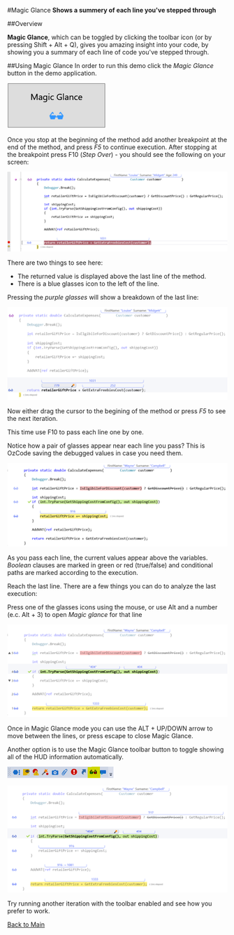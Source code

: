 ﻿#Magic Glance
**Shows a summery of each line you've stepped through**

##Overview

**Magic Glance**, which can be toggled by clicking the toolbar icon  (or by pressing Shift + Alt + Q), gives you amazing insight into your code, by showing you a summary of each line of code you've stepped through.

##Using Magic Glance
In order to run this demo click the _Magic Glance_ button in the demo application.  

![Magic Glance button](Resources/magicGlanceButton.PNG)

Once you stop at the beginning of the method add another breakpoint at the end of the method, and press _F5_ to continue execution.
After stopping at the breakpoint press F10 (_Step Over_) - you should see the following on your screen:

![Return value](Resources/returnValue.PNG)

There are two things to see here: 
* The returned value is displayed above the last line of the method. 
* There is a blue glasses icon to the left of the line.

Pressing the _purple glasses_ will show a breakdown of the last line:

![Return value breakdown](Resources/returnValueBreakdown.PNG)

Now either drag the cursor to the begining of the method or press _F5_ to see the next iteration.  

This time use F10 to pass each line one by one.  

Notice how a pair of glasses appear near each line you pass? This is OzCode saving the debugged values in case you need them.

![Line by line debug](Resources/lineByLineDebug.PNG)

As you pass each line, the current values appear above the variables. _Boolean_ clauses are marked in green or red (true/false) and conditional paths are marked according to the execution.

Reach the last line. There are a few things you can do to analyze the last execution:

Press one of the glasses icons using the mouse, or use Alt and a number (e.c. Alt + 3) to open *Magic glance* for that line

![Magic Glance line 4](Resources/magicGlanceLine4.PNG)

Once in Magic Glance mode you can use the ALT + UP/DOWN arrow to move between the lines, or press escape to close Magic Glance. 

Another option is to use the Magic Glance toolbar button to toggle showing all of the HUD information automatically.

![Magic glance toolbar button](Resources/magicGlanceToolbar.PNG) 

![Magic glance enabled](Resources/magicGlanceToolbarEnabled.PNG)

Try running another iteration with the toolbar enabled and see how you prefer to work.
 
[Back to Main](../../README.md) 
